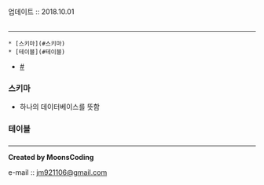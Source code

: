 
<div class="pull-right">  업데이트 :: 2018.10.01 </div><br>

---

<!-- @import "[TOC]" {cmd="toc" depthFrom=1 depthTo=6 orderedList=false} -->
<!-- code_chunk_output -->

	* [스키마](#스키마)
	* [테이블](#테이블)
* [#](#)

<!-- /code_chunk_output -->

### 스키마

- 하나의 데이터베이스를 뜻함

### 테이블

###


---

**Created by MoonsCoding**

e-mail :: jm921106@gmail.com
